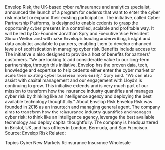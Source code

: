 Envelop Risk, the UK-based cyber re/insurance and analytics specialist, announced the launch of a program for cedents that want to enter the cyber risk market or expand their existing participation.
The initiative, called Cyber Partnership Platforms, is designed to enable cedents to grasp the opportunity cyber presents in a controlled, scalable and profitable way.
It will be led by Co-Founder Jonathan Spry and Executive Vice President Simon Welton and will make Envelop’s leading underwriting, insight and data analytics available to partners, enabling them to develop enhanced levels of sophistication in managing cyber risk.
Benefits include access to:
The initiative is also designed to provide a host of benefits for partners’ customers.
“We are looking to add considerable value to our long-term partnerships, through this initiative. Envelop has the proven data, tech, knowledge and expertise to help cedents either enter the cyber market or scale their existing cyber business more easily,” Spry said.
“We can also assist with capital management and our engagement with Lloyd’s is continuing to grow. This initiative extends and is very much part of our mission to transform how the insurance industry quantifies and manages cyber risk by thinking like an intelligence agency and deploying the best available technology thoughtfully.”
About Envelop Risk
Envelop Risk was founded in 2016 as an insurtech and managing general agent. The company aims to transform how the reinsurance industry quantifies and manages cyber risk: to think like an intelligence agency, leverage the best available technology and deploy capital thoughtfully. The company is headquartered in Bristol, UK, and has offices in London, Bermuda, and San Francisco.
Source: Envelop Risk
Related:

Topics
Cyber
New Markets
Reinsurance
Insurance Wholesale
